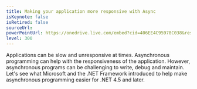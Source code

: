 ```yaml
---
title: Making your application more responsive with Async
isKeynote: false
isRetired: false
sourceUrl:
powerPointUrl: https://onedrive.live.com/embed?cid=406EE4C95978C038&resid=406EE4C95978C038%2163686&authkey=AAGrjdSLlAzhA9w&em=2
level: 300
---
```

Applications can be slow and unresponsive at times. Asynchronous programming can help with the responsiveness of the application. However, asynchronous programs can be challenging to write, debug and maintain. Let's see what Microsoft and the .NET Framework introduced to help make asynchronous programming easier for .NET 4.5 and later.
